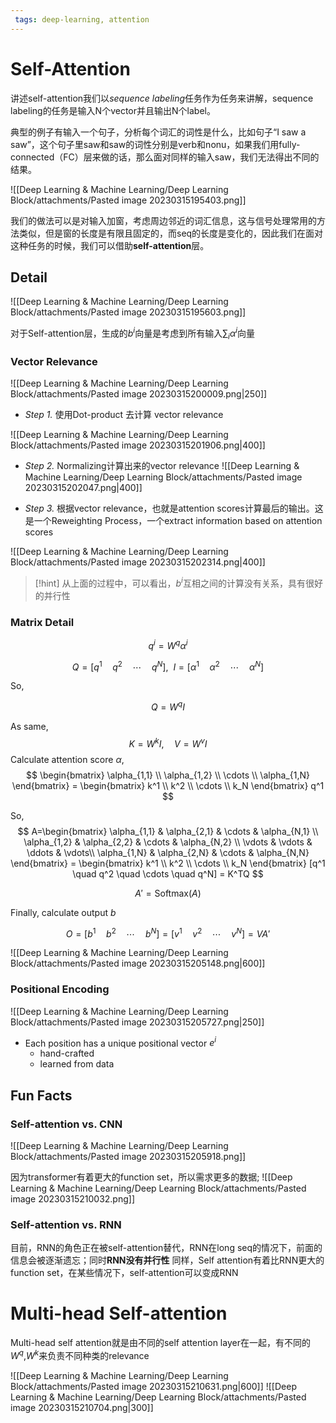 ```yaml
---
 tags: deep-learning, attention
---
```

# Self-Attention

讲述self-attention我们以*sequence labeling*任务作为任务来讲解，sequence labeling的任务是输入N个vector并且输出N个label。

典型的例子有输入一个句子，分析每个词汇的词性是什么，比如句子“I saw a saw”，这个句子里saw和saw的词性分别是verb和nonu，如果我们用fully-connected（FC）层来做的话，那么面对同样的输入saw，我们无法得出不同的结果。

![[Deep Learning & Machine Learning/Deep Learning Block/attachments/Pasted image 20230315195403.png]]

我们的做法可以是对输入加窗，考虑周边邻近的词汇信息，这与信号处理常用的方法类似，但是窗的长度是有限且固定的，而seq的长度是变化的，因此我们在面对这种任务的时候，我们可以借助**self-attention**层。

## Detail

![[Deep Learning & Machine Learning/Deep Learning Block/attachments/Pasted image 20230315195603.png]]

对于Self-attention层，生成的$b^i$向量是考虑到所有输入$\sum_i\alpha^i$向量

### Vector Relevance

![[Deep Learning & Machine Learning/Deep Learning Block/attachments/Pasted image 20230315200009.png|250]]


* *Step 1.* 使用Dot-product 去计算 vector relevance

![[Deep Learning & Machine Learning/Deep Learning Block/attachments/Pasted image 20230315201906.png|400]]

* *Step 2.* Normalizing计算出来的vector relevance
![[Deep Learning & Machine Learning/Deep Learning Block/attachments/Pasted image 20230315202047.png|400]]

* *Step 3.*  根据vector relevance，也就是attention scores计算最后的输出。这是一个Reweighting Process，一个extract information based on attention scores

![[Deep Learning & Machine Learning/Deep Learning Block/attachments/Pasted image 20230315202314.png|400]]

> [!hint] 
>  从上面的过程中，可以看出，$b^i$互相之间的计算没有关系，具有很好的并行性

### Matrix Detail

$$
q^i = W^q \alpha^i
$$


$$
Q = [q^1 \quad q^2 \quad \cdots \quad q^N],\ \  I = [\alpha^1 \quad \alpha^2 \quad \cdots \quad \alpha^N]
$$



So,

$$
Q = W^q I
$$

As same,
$$
K = W^k I,\quad V = W^v I
$$
Calculate attention score $\alpha$,
$$
\begin{bmatrix}
\alpha_{1,1} \\
\alpha_{1,2} \\
\cdots \\
\alpha_{1,N}
\end{bmatrix} =
\begin{bmatrix}
k^1 \\
k^2 \\
\cdots \\
k_N
\end{bmatrix} q^1
$$

So,
$$
A=\begin{bmatrix}
\alpha_{1,1} & \alpha_{2,1} & \cdots & \alpha_{N,1} \\
\alpha_{1,2} & \alpha_{2,2} & \cdots & \alpha_{N,2} \\
\vdots & \vdots & \ddots & \vdots\\
\alpha_{1,N} & \alpha_{2,N} & \cdots & \alpha_{N,N}
\end{bmatrix} =
\begin{bmatrix}
k^1 \\
k^2 \\
\cdots \\
k_N
\end{bmatrix} [q^1 \quad q^2 \quad \cdots \quad q^N] = K^TQ
$$

$$
A' = \text{Softmax}(A)
$$

Finally, calculate output $b$

$$
O = [b^1 \quad b^2 \quad \cdots \quad b^N] = [v^1 \quad v^2 \quad \cdots \quad v^N] = VA'
$$

![[Deep Learning & Machine Learning/Deep Learning Block/attachments/Pasted image 20230315205148.png|600]]

### Positional Encoding
![[Deep Learning & Machine Learning/Deep Learning Block/attachments/Pasted image 20230315205727.png|250]]
* Each position has a unique positional vector $e^i$
	* hand-crafted
	* learned from data

## Fun Facts

### Self-attention vs. CNN

![[Deep Learning & Machine Learning/Deep Learning Block/attachments/Pasted image 20230315205918.png]]

因为transformer有着更大的function set，所以需求更多的数据; ![[Deep Learning & Machine Learning/Deep Learning Block/attachments/Pasted image 20230315210032.png]]

### Self-attention vs. RNN

目前，RNN的角色正在被self-attention替代，RNN在long seq的情况下，前面的信息会被逐渐遗忘；同时**RNN没有并行性**
同样，Self attention有着比RNN更大的function set，在某些情况下，self-attention可以变成RNN

# Multi-head Self-attention
Multi-head self attention就是由不同的self attention layer在一起，有不同的$W^q$,$W^k$来负责不同种类的relevance

![[Deep Learning & Machine Learning/Deep Learning Block/attachments/Pasted image 20230315210631.png|600]]
![[Deep Learning & Machine Learning/Deep Learning Block/attachments/Pasted image 20230315210704.png|300]] 
